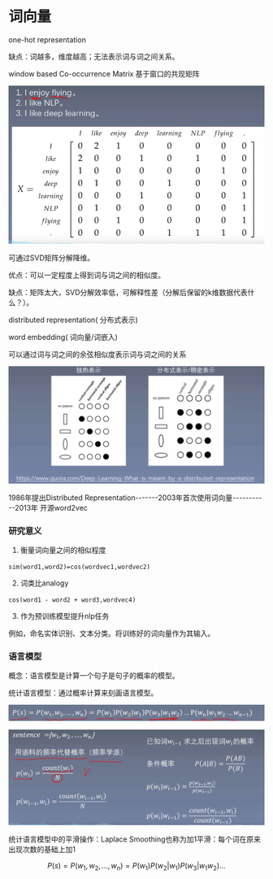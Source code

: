 # 词向量

one-hot representation

缺点：词越多，维度越高；无法表示词与词之间关系。

window based Co-occurrence Matrix 基于窗口的共现矩阵

![image-20221001220929511](nlp.assets/image-20221001220929511.png)

可通过SVD矩阵分解降维。

优点：可以一定程度上得到词与词之间的相似度。

缺点：矩阵太大，SVD分解效率低，可解释性差（分解后保留的k维数据代表什么？）。



distributed representation( 分布式表示)

word embedding( 词向量/词嵌入)

可以通过词与词之间的余弦相似度表示词与词之间的关系

![image-20221001221906068](nlp.assets/image-20221001221906068.png)





1986年提出Distributed Representation-------2003年首次使用词向量-----------2013年 开源word2vec

### 研究意义

1. 衡量词向量之间的相似程度

`sim(word1,word2)=cos(wordvec1,wordvec2)`

2. 词类比analogy

`cos(word1 - word2 + word3,wordvec4)`

3. 作为预训练模型提升nlp任务

例如，命名实体识别、文本分类。将训练好的词向量作为其输入。



### 语言模型

概念：语言模型是计算一个句子是句子的概率的模型。

统计语言模型：通过概率计算来刻画语言模型。

![image-20221003001020993](nlp.assets/image-20221003001020993.png)

![image-20221003001103722](nlp.assets/image-20221003001103722.png)

统计语言模型中的平滑操作：Laplace Smoothing也称为加1平滑：每个词在原来出现次数的基础上加1

$$
P(s) = P(w_1,w_2,...,w_n) = P(w_1)P(w_2|w_1)P(w_3|w_1w_2)...
$$
